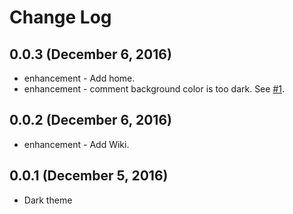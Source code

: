 # Change Log

## 0.0.3 (December 6, 2016)

* enhancement - Add home.
* enhancement - comment background color is too dark. See [#1](https://github.com/k--kato/BacklogDark/issues/1).

## 0.0.2 (December 6, 2016)

* enhancement - Add Wiki.

## 0.0.1 (December 5, 2016)

* Dark theme

